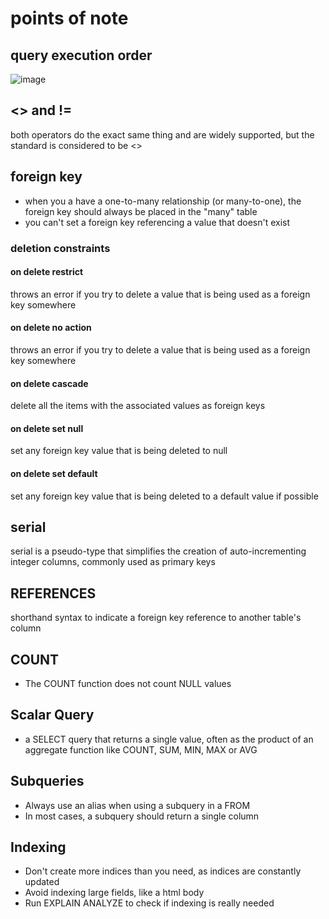 # points of note

## query execution order

![image](https://github.com/user-attachments/assets/2d766609-9931-4762-b77e-dea5c5146ecb)

## <> and !=

both operators do the exact same thing and are widely supported, but the standard is considered to be <>

## foreign key

- when you a have a one-to-many relationship (or many-to-one), the foreign key should always be placed in the "many" table
- you can't set a foreign key referencing a value that doesn't exist

### deletion constraints

#### on delete restrict

throws an error if you try to delete a value that is being used as a foreign key somewhere

#### on delete no action

throws an error if you try to delete a value that is being used as a foreign key somewhere

#### on delete cascade

delete all the items with the associated values as foreign keys

#### on delete set null

set any foreign key value that is being deleted to null

#### on delete set default

set any foreign key value that is being deleted to a default value if possible

## serial

serial is a pseudo-type that simplifies the creation of auto-incrementing integer columns, commonly used as primary keys

## REFERENCES

shorthand syntax to indicate a foreign key reference to another table's column

## COUNT

- The COUNT function does not count NULL values

## Scalar Query

- a SELECT query that returns a single value, often as the product of an aggregate function like COUNT, SUM, MIN, MAX or AVG

## Subqueries

- Always use an alias when using a subquery in a FROM
- In most cases, a subquery should return a single column

## Indexing

- Don't create more indices than you need, as indices are constantly updated
- Avoid indexing large fields, like a html body
- Run EXPLAIN ANALYZE to check if indexing is really needed
